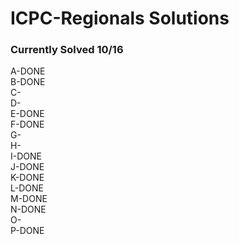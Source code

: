 # ICPC-Regionals Solutions
### Currently Solved 10/16
A-DONE<br>
B-DONE<br>
C-<br>
D-<br>
E-DONE<br>
F-DONE<br>
G-<br>
H-<br>
I-DONE<br>
J-DONE<br>
K-DONE<br>
L-DONE<br>
M-DONE<br>
N-DONE<br>
O-<br>
P-DONE</p>